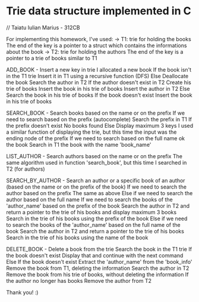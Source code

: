 # Trie data structure implemented in C

// Taiatu Iulian Marius - 312CB

For implementing this homework, I've used:
    -> T1: trie for holding the books
        The end of the key is a pointer to a struct which contains the informations about the book
    -> T2: trie for holding the authors
        The end of the key is a pointer to a trie of books similar to T1

ADD_BOOK - Insert a new key in trie
    I allocated a new book
    If the book isn't in the T1 trie
        Insert it in T1 using a recursive function (DFS)
    Else
        Deallocate the book
    Search the author in T2
    If the author doesn't exist in T2
        Create his trie of books
        Insert the book in his trie of books
        Insert the author in T2
    Else
        Search the book in his trie of books
        If the book doesn't exist
            Insert the book in his trie of books

SEARCH_BOOK - Search books based on the name or on the prefix
    If we need to search based on the prefix (autocomplete)
        Search the prefix in T1
        If the prefix doesn't exist
            No books found
        Else
            Display maximum 3 keys
            I used a similar function of displaying the trie, 
            but this time the input was the ending node of the prefix
    If we need to search based on the full name ok the book
        Search in T1 the book with the name 'book_name'

LIST_AUTHOR - Search authors based on the name or on the prefix
    The same algorithm used in function 'search_book', but
    this time I searched in T2 (for authors)
        
SEARCH_BY_AUTHOR - Search an author or a specific book of an author (based on the name or on the prefix of the book)
    If we need to search the author based on the prefix
        The same as above
    Else if we need to search the author based on the full name
        If we need to search the books of the 'author_name' based on the prefix of the book
            Search the author in T2 and return a pointer to the trie of his books and display maximum 3 books
            Search in the trie of his books using the prefix of the book
        Else if we need to search the books of the 'author_name' based on the full name of the book
            Search the author in T2 and return a pointer to the trie of his books
            Search in the trie of his books using the name of the book

DELETE_BOOK - Delete a book from the trie
    Search the book in the T1 trie
    If the book doesn't exist
        Display that and continue with the next command
    Else If the book doesn't exist
        Extract the 'author_name' from the 'book_info'
        Remove the book from T1, deleting the information
        Search the author in T2
            Remove the book from his trie of books, without deleting the information
            If the author no longer has books
                Remove the author from T2

Thank you! :)
